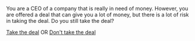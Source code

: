 You are a CEO of a company that is really in need of money. However, you are offered a deal that can give you a lot of money, 
but there is a lot of risk in taking the deal. Do you still take the deal?

[Take the deal](takedeal.md) OR [Don't take the deal](nodeal.md)